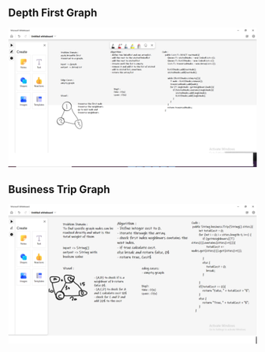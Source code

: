 ## Depth First Graph

![WhiteBoard](depthFirstgraph.png)

## Business Trip Graph

![WhiteBoard](businessTrip.png)